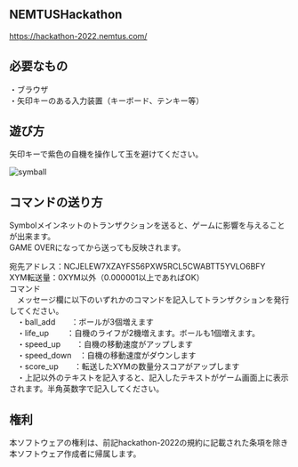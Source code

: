 ## NEMTUSHackathon
https://hackathon-2022.nemtus.com/


## 必要なもの
・ブラウザ  
・矢印キーのある入力装置（キーボード、テンキー等）  


## 遊び方
矢印キーで紫色の自機を操作して玉を避けてください。

![symball](https://user-images.githubusercontent.com/99067358/152674879-7353de86-198b-4a72-a3a6-f0adc5d13d17.png)

## コマンドの送り方
Symbolメインネットのトランザクションを送ると、ゲームに影響を与えることが出来ます。  
GAME OVERになってから送っても反映されます。  
  
宛先アドレス：NCJELEW7XZAYFS56PXW5RCL5CWABTT5YVLO6BFY  
XYM転送量：0XYM以外（0.000001以上であればOK）  
コマンド  
　メッセージ欄に以下のいずれかのコマンドを記入してトランザクションを発行してください。  
　・ball_add　　：ボールが3個増えます  
　・life_up　　 ：自機のライフが2機増えます。ボールも1個増えます。  
　・speed_up　　：自機の移動速度がアップします  
　・speed_down　：自機の移動速度がダウンします  
　・score_up　　：転送したXYMの数量分スコアがアップします  
　・上記以外のテキストを記入すると、記入したテキストがゲーム画面上に表示されます。半角英数字で記入してください。  


## 権利
本ソフトウェアの権利は、前記hackathon-2022の規約に記載された条項を除き本ソフトウェア作成者に帰属します。
